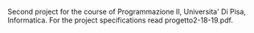 Second project for the course of Programmazione II, Universita' Di Pisa, Informatica. For the project specifications read progetto2-18-19.pdf.

